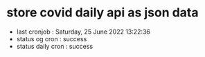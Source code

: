 # store covid daily api as json data

- last cronjob : Saturday, 25 June 2022 13:22:36
- status og cron : success
- status daily cron : success
      
      